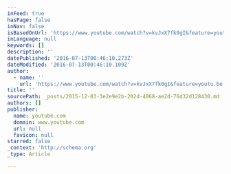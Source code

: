 ```yaml
---
inFeed: true
hasPage: false
inNav: false
isBasedOnUrl: 'https://www.youtube.com/watch?v=kvJxX7fk0gI&feature=youtu.be'
inLanguage: null
keywords: []
description: ''
datePublished: '2016-07-13T00:46:10.273Z'
dateModified: '2016-07-13T00:46:10.109Z'
author:
  - name: ''
    url: 'https://www.youtube.com/watch?v=kvJxX7fk0gI&feature=youtu.be'
title: ''
sourcePath: _posts/2015-12-03-3e2e9e2b-202d-4068-ae2d-76d32d128430.md
authors: []
publisher:
  name: youtube.com
  domain: www.youtube.com
  url: null
  favicon: null
starred: false
_context: 'http://schema.org'
_type: Article

---
```

